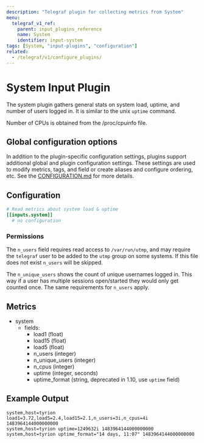 ```yaml
---
description: "Telegraf plugin for collecting metrics from System"
menu:
  telegraf_v1_ref:
    parent: input_plugins_reference
    name: System
    identifier: input-system
tags: [System, "input-plugins", "configuration"]
related:
  - /telegraf/v1/configure_plugins/
---
```


# System Input Plugin

The system plugin gathers general stats on system load, uptime,
and number of users logged in. It is similar to the unix `uptime` command.

Number of CPUs is obtained from the /proc/cpuinfo file.

## Global configuration options <!-- @/docs/includes/plugin_config.md -->

In addition to the plugin-specific configuration settings, plugins support
additional global and plugin configuration settings. These settings are used to
modify metrics, tags, and field or create aliases and configure ordering, etc.
See the [CONFIGURATION.md](/telegraf/v1/configuration/#plugins) for more details.

[CONFIGURATION.md]: ../../../docs/CONFIGURATION.md#plugins

## Configuration

```toml @sample.conf
# Read metrics about system load & uptime
[[inputs.system]]
  # no configuration
```

### Permissions

The `n_users` field requires read access to `/var/run/utmp`, and may require the
`telegraf` user to be added to the `utmp` group on some systems. If this file
does not exist `n_users` will be skipped.

The `n_unique_users` shows the count of unique usernames logged in. This way if
a user has multiple sessions open/started they would only get counted once. The
same requirements for `n_users` apply.

## Metrics

- system
  - fields:
    - load1 (float)
    - load15 (float)
    - load5 (float)
    - n_users (integer)
    - n_unique_users (integer)
    - n_cpus (integer)
    - uptime (integer, seconds)
    - uptime_format (string, deprecated in 1.10, use `uptime` field)

## Example Output

```text
system,host=tyrion load1=3.72,load5=2.4,load15=2.1,n_users=3i,n_cpus=4i 1483964144000000000
system,host=tyrion uptime=1249632i 1483964144000000000
system,host=tyrion uptime_format="14 days, 11:07" 1483964144000000000
```
